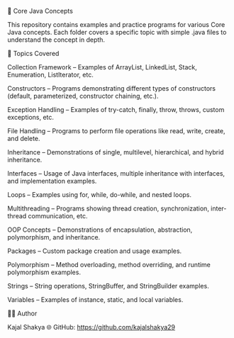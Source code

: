 📘 Core Java Concepts

This repository contains examples and practice programs for various Core Java concepts. Each folder covers a specific topic with simple .java files to understand the concept in depth.

📂 Topics Covered

Collection Framework – Examples of ArrayList, LinkedList, Stack, Enumeration, ListIterator, etc.

Constructors – Programs demonstrating different types of constructors (default, parameterized, constructor chaining, etc.).

Exception Handling – Examples of try-catch, finally, throw, throws, custom exceptions, etc.

File Handling – Programs to perform file operations like read, write, create, and delete.

Inheritance – Demonstrations of single, multilevel, hierarchical, and hybrid inheritance.

Interfaces – Usage of Java interfaces, multiple inheritance with interfaces, and implementation examples.

Loops – Examples using for, while, do-while, and nested loops.

Multithreading – Programs showing thread creation, synchronization, inter-thread communication, etc.

OOP Concepts – Demonstrations of encapsulation, abstraction, polymorphism, and inheritance.

Packages – Custom package creation and usage examples.

Polymorphism – Method overloading, method overriding, and runtime polymorphism examples. 

Strings – String operations, StringBuffer, and StringBuilder examples.

Variables – Examples of instance, static, and local variables.

👩‍💻 Author

Kajal Shakya
🌐 GitHub: https://github.com/kajalshakya29

